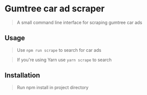 # Gumtree car ad scraper

> A small command line interface for scraping gumtree car ads

## Usage

> Use `npm run scrape` to search for car ads

> If you're using Yarn use `yarn scrape` to search

## Installation

> Run npm install in project directory 
